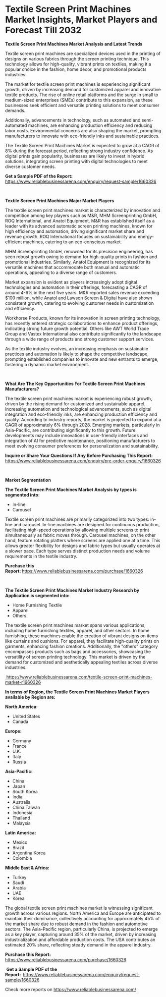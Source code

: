 <p><h1>Textile Screen Print Machines Market Insights, Market Players and Forecast Till 2032</h1></p><p><strong>Textile Screen Print Machines Market Analysis and Latest Trends</strong></p>
<p><p>Textile screen print machines are specialized devices used in the printing of designs on various fabrics through the screen printing technique. This technology allows for high-quality, vibrant prints on textiles, making it a popular choice in the fashion, home décor, and promotional products industries. </p><p>The market for textile screen print machines is experiencing significant growth, driven by increasing demand for customized apparel and innovative textile products. The rise of online retail platforms and the surge in small to medium-sized enterprises (SMEs) contribute to this expansion, as these businesses seek efficient and versatile printing solutions to meet consumer demands. </p><p>Additionally, advancements in technology, such as automated and semi-automated machines, are enhancing production efficiency and reducing labor costs. Environmental concerns are also shaping the market, prompting manufacturers to innovate with eco-friendly inks and sustainable practices. </p><p>The Textile Screen Print Machines Market is expected to grow at a CAGR of 8% during the forecast period, reflecting strong industry confidence. As digital prints gain popularity, businesses are likely to invest in hybrid solutions, integrating screen printing with digital technologies to meet diverse customer needs.</p></p>
<p><strong>Get a Sample PDF of the Report:&nbsp;</strong> <a href="https://www.reliablebusinessarena.com/enquiry/request-sample/1660326?utm_campaign=1892&utm_medium=2&utm_source=Github&utm_content=ia&utm_term=29032025&utm_id=textile-screen-print-machines">https://www.reliablebusinessarena.com/enquiry/request-sample/1660326</a></p>
<p>&nbsp;</p>
<p><strong>Textile Screen Print Machines Major Market Players</strong></p>
<p><p>The textile screen print machines market is characterized by innovation and competition among key players such as M&R, MHM Screenprinting GmbH, ROQ International, and Anatol Equipment. M&R has established itself as a leader with its advanced automatic screen printing machines, known for high efficiency and automation, driving significant market share and revenue growth. ROQ International focuses on sustainability and energy-efficient machines, catering to an eco-conscious market.</p><p>MHM Screenprinting GmbH, renowned for its precision engineering, has seen robust growth owing to demand for high-quality prints in fashion and promotional industries. Similarly, Anatol Equipment is recognized for its versatile machines that accommodate both manual and automatic operations, appealing to a diverse range of customers.</p><p>Market expansion is evident as players increasingly adopt digital technologies and automation in their offerings, forecasting a CAGR of around 4-6% in the next five years. M&R reported sales revenue exceeding $100 million, while Anatol and Lawson Screen & Digital have also shown consistent growth, catering to evolving customer needs in customization and efficiency.</p><p>Workhorse Products, known for its innovation in screen printing technology, has recently entered strategic collaborations to enhance product offerings, indicating strong future growth potential. Others like AWT World Trade Group and Vastex International also contribute significantly to the landscape through a wide range of products and strong customer support services.</p><p>As the textile industry evolves, an increasing emphasis on sustainable practices and automation is likely to shape the competitive landscape, prompting established companies to innovate and new entrants to emerge, fostering a dynamic market environment.</p></p>
<p>&nbsp;</p>
<p><strong>What Are The Key Opportunities For Textile Screen Print Machines Manufacturers?</strong></p>
<p><p>The textile screen print machines market is experiencing robust growth, driven by the rising demand for customized and sustainable apparel. Increasing automation and technological advancements, such as digital integration and eco-friendly inks, are enhancing production efficiency and quality. According to industry reports, the market is projected to expand at a CAGR of approximately 6% through 2028. Emerging markets, particularly in Asia-Pacific, are contributing significantly to this growth. Future developments may include innovations in user-friendly interfaces and integration of AI for predictive maintenance, positioning manufacturers to meet evolving consumer preferences for personalization and sustainability.</p></p>
<p><strong>Inquire or Share Your Questions If Any Before Purchasing This Report:</strong> <a href="https://www.reliablebusinessarena.com/enquiry/pre-order-enquiry/1660326?utm_campaign=1892&utm_medium=2&utm_source=Github&utm_content=ia&utm_term=29032025&utm_id=textile-screen-print-machines">https://www.reliablebusinessarena.com/enquiry/pre-order-enquiry/1660326</a></p>
<p>&nbsp;</p>
<p><strong>Market Segmentation</strong></p>
<p><strong>The Textile Screen Print Machines Market Analysis by types is segmented into:</strong></p>
<p><ul><li>In-line</li><li>Carousel</li></ul></p>
<p><p>Textile screen print machines are primarily categorized into two types: in-line and carousel. In-line machines are designed for continuous production, facilitating high-speed operations by allowing multiple screens to print simultaneously as fabric moves through. Carousel machines, on the other hand, feature rotating platters where screens are applied one at a time. This allows greater flexibility for designs and fabric types but usually operates at a slower pace. Each type serves distinct production needs and volume requirements in the textile industry.</p></p>
<p><strong>Purchase this Report:&nbsp;</strong><a href="https://www.reliablebusinessarena.com/purchase/1660326?utm_campaign=1892&utm_medium=2&utm_source=Github&utm_content=ia&utm_term=29032025&utm_id=textile-screen-print-machines">https://www.reliablebusinessarena.com/purchase/1660326</a></p>
<p>&nbsp;</p>
<p><strong>The Textile Screen Print Machines Market Industry Research by Application is segmented into:</strong></p>
<p><ul><li>Home Furnishing Textile</li><li>Apparel</li><li>Others</li></ul></p>
<p><p>The textile screen print machines market spans various applications, including home furnishing textiles, apparel, and other sectors. In home furnishing, these machines enable the creation of vibrant designs on items like curtains and cushions. For apparel, they facilitate high-quality prints on garments, enhancing fashion creations. Additionally, the "others" category encompasses products such as bags and accessories, showcasing the versatility of screen printing technology. This market is driven by the demand for customized and aesthetically appealing textiles across diverse industries.</p></p>
<p><a href="https://www.reliablebusinessarena.com/textile-screen-print-machines-market-r1660326?utm_campaign=1892&utm_medium=2&utm_source=Github&utm_content=ia&utm_term=29032025&utm_id=textile-screen-print-machines">&nbsp;https://www.reliablebusinessarena.com/textile-screen-print-machines-market-r1660326</a></p>
<p><strong>In terms of Region, the Textile Screen Print Machines Market Players available by Region are:</strong></p>
<p>
    <p> <strong> North America: </strong>
        <ul>
            <li>United States</li>
            <li>Canada</li>
        </ul>
        </p> 
    <p> <strong> Europe: </strong>
        <ul>
            <li>Germany</li>
            <li>France</li>
            <li>U.K.</li>
            <li>Italy</li>
            <li>Russia</li>
        </ul>
        </p> 
    <p> <strong> Asia-Pacific: </strong>
        <ul>
            <li>China</li>
            <li>Japan</li>
            <li>South Korea</li>
            <li>India</li>
            <li>Australia</li>
            <li>China Taiwan</li>
            <li>Indonesia</li>
            <li>Thailand</li>
            <li>Malaysia</li>
        </ul>
        </p> 
    <p> <strong> Latin America: </strong>
        <ul>
            <li>Mexico</li>
            <li>Brazil</li>
            <li>Argentina Korea</li>
            <li>Colombia</li>
        </ul>
        </p> 
    <p> <strong> Middle East & Africa: </strong>
        <ul>
            <li>Turkey</li>
            <li>Saudi</li>
            <li>Arabia</li>
            <li>UAE</li>
            <li>Korea</li>
        </ul>
    </p>
    </p>
<p><p>The global textile screen print machines market is witnessing significant growth across various regions. North America and Europe are anticipated to maintain their dominance, collectively accounting for approximately 45% of the market share due to robust demand in the fashion and automotive sectors. The Asia-Pacific region, particularly China, is projected to emerge as a key player, capturing around 35% of the market, driven by increasing industrialization and affordable production costs. The USA contributes an estimated 20% share, reflecting steady demand in the apparel industry.</p></p>
<p><strong>Purchase this Report: </strong><a href="https://www.reliablebusinessarena.com/purchase/1660326?utm_campaign=1892&utm_medium=2&utm_source=Github&utm_content=ia&utm_term=29032025&utm_id=textile-screen-print-machines">https://www.reliablebusinessarena.com/purchase/1660326</a></p>
<p>&nbsp;<strong>Get a Sample PDF of the Report:&nbsp;&nbsp;</strong><a href="https://www.reliablebusinessarena.com/enquiry/request-sample/1660326?utm_campaign=1892&utm_medium=2&utm_source=Github&utm_content=ia&utm_term=29032025&utm_id=textile-screen-print-machines">https://www.reliablebusinessarena.com/enquiry/request-sample/1660326</a></p>
<p><strong></strong></p>
<p>Check more reports on <a href="https://www.reliablebusinessarena.com/?utm_campaign=1892&utm_medium=2&utm_source=Github&utm_content=ia&utm_term=29032025&utm_id=textile-screen-print-machines">https://www.reliablebusinessarena.com/</a></p>